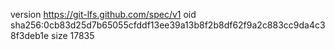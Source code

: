version https://git-lfs.github.com/spec/v1
oid sha256:0cb83d25d7b65055cfddf13ee39a13b8f2b8df62f9a2c883cc9da4c38f3deb1e
size 17835
